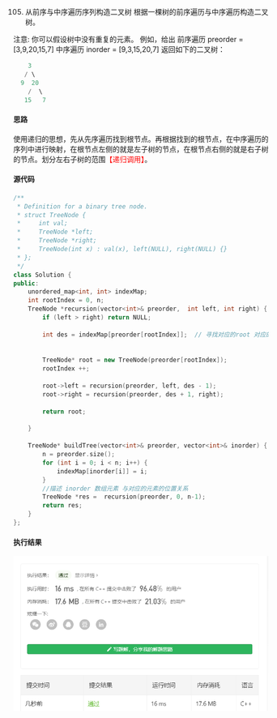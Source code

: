 105. 从前序与中序遍历序列构造二叉树
根据一棵树的前序遍历与中序遍历构造二叉树。

注意:
你可以假设树中没有重复的元素。
例如，给出
前序遍历 preorder = [3,9,20,15,7]
中序遍历 inorder = [9,3,15,20,7]
返回如下的二叉树：
```C++
    3
   / \
  9  20
    /  \
   15   7
```
#### 思路
使用递归的思想，先从先序遍历找到根节点。再根据找到的根节点，在中序遍历的序列中进行映射，在根节点左侧的就是左子树的节点，在根节点右侧的就是右子树的节点。划分左右子树的范围<font color=red>【递归调用】</font>。
#### 源代码
```C++
/**
 * Definition for a binary tree node.
 * struct TreeNode {
 *     int val;
 *     TreeNode *left;
 *     TreeNode *right;
 *     TreeNode(int x) : val(x), left(NULL), right(NULL) {}
 * };
 */
class Solution {
public:
    unordered_map<int, int> indexMap;
    int rootIndex = 0, n;
    TreeNode *recursion(vector<int>& preorder,  int left, int right) {
        if (left > right) return NULL;

        int des = indexMap[preorder[rootIndex]];  // 寻找对应的root 对应的位置


        TreeNode* root = new TreeNode(preorder[rootIndex]);
        rootIndex ++;

        root->left = recursion(preorder, left, des - 1);
        root->right = recursion(preorder, des + 1, right);

        return root;

    }

    TreeNode* buildTree(vector<int>& preorder, vector<int>& inorder) {
        n = preorder.size();
        for (int i = 0; i < n; i++) {
            indexMap[inorder[i]] = i;
        }
        //描述 inorder 数组元素 与对应的元素的位置关系  
        TreeNode *res =  recursion(preorder, 0, n-1);
        return res;
    }
};
```

#### 执行结果
![显示](./images/105%20buildTree.png)
